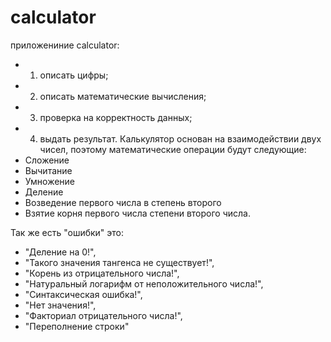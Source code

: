 # calculator
приложениние calculator:
- 1) описать цифры;
- 2) описать математические вычисления;
- 3) проверка на корректность данных; 
- 4) выдать результат. 
    Калькулятор основан на взаимодействии двух чисел, 
поэтому математические операции будут следующие:
 - Сложение
 - Вычитание
 - Умножение
 - Деление
 - Возведение первого числа в степень второго
 - Взятие корня первого числа степени второго числа.

Так же есть "ошибки" это:
 -  "Деление на 0!",
 -  "Такого значения тангенса не существует!",
 -  "Корень из отрицательного числа!",
 -  "Натуральный логарифм от неположительного числа!",
 -  "Синтаксическая ошибка!",
 -  "Нет значения!",
 - "Факториал отрицательного числа!",
 -  "Переполнение строки"
